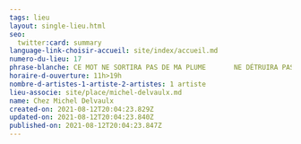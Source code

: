 ```yaml
---
tags: lieu
layout: single-lieu.html
seo:
  twitter:card: summary
language-link-choisir-accueil: site/index/accueil.md
numero-du-lieu: 17
phrase-blanche: CE MOT NE SORTIRA PAS DE MA PLUME       NE DÉTRUIRA PAS L’ESPACE BLANC
horaire-d-ouverture: 11h>19h
nombre-d-artistes-1-artiste-2-artistes: 1 artiste
lieu-associe: site/place/michel-delvaulx.md
name: Chez Michel Delvaulx
created-on: 2021-08-12T20:04:23.829Z
updated-on: 2021-08-12T20:04:23.840Z
published-on: 2021-08-12T20:04:23.847Z
---
```

